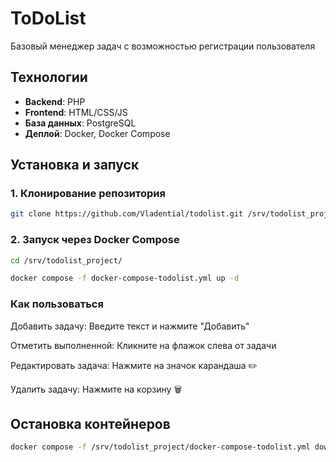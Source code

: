 # ToDoList

Базовый менеджер задач с возможностью регистрации пользователя

## Технологии  
- **Backend**: PHP  
- **Frontend**: HTML/CSS/JS  
- **База данных**: PostgreSQL
- **Деплой**: Docker, Docker Compose

## Установка и запуск  

### 1. Клонирование репозитория  
```bash
git clone https://github.com/Vladential/todolist.git /srv/todolist_project/
```

### 2. Запуск через Docker Compose
```bash
cd /srv/todolist_project/
```
```bash
docker compose -f docker-compose-todolist.yml up -d
```


### Как пользоваться
Добавить задачу: Введите текст и нажмите "Добавить"

Отметить выполненной: Кликните на флажок слева от задачи

Редактировать задача: Нажмите на значок карандаша ✏️

Удалить задачу: Нажмите на корзину 🗑️


## Остановка контейнеров 
```bash
docker compose -f /srv/todolist_project/docker-compose-todolist.yml down
```
